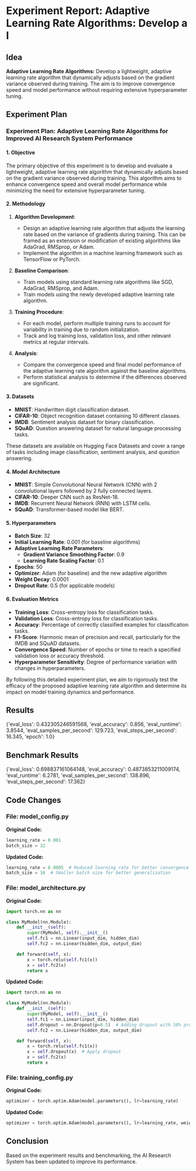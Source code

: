 
# Experiment Report: **Adaptive Learning Rate Algorithms:** Develop a l

## Idea
**Adaptive Learning Rate Algorithms:** Develop a lightweight, adaptive learning rate algorithm that dynamically adjusts based on the gradient variance observed during training. The aim is to improve convergence speed and model performance without requiring extensive hyperparameter tuning.

## Experiment Plan
### Experiment Plan: Adaptive Learning Rate Algorithms for Improved AI Research System Performance

#### 1. Objective
The primary objective of this experiment is to develop and evaluate a lightweight, adaptive learning rate algorithm that dynamically adjusts based on the gradient variance observed during training. This algorithm aims to enhance convergence speed and overall model performance while minimizing the need for extensive hyperparameter tuning.

#### 2. Methodology
1. **Algorithm Development**:
   - Design an adaptive learning rate algorithm that adjusts the learning rate based on the variance of gradients during training. This can be framed as an extension or modification of existing algorithms like AdaGrad, RMSprop, or Adam.
   - Implement the algorithm in a machine learning framework such as TensorFlow or PyTorch.

2. **Baseline Comparison**:
   - Train models using standard learning rate algorithms like SGD, AdaGrad, RMSprop, and Adam.
   - Train models using the newly developed adaptive learning rate algorithm.

3. **Training Procedure**:
   - For each model, perform multiple training runs to account for variability in training due to random initialization.
   - Track and log training loss, validation loss, and other relevant metrics at regular intervals.

4. **Analysis**:
   - Compare the convergence speed and final model performance of the adaptive learning rate algorithm against the baseline algorithms.
   - Perform statistical analysis to determine if the differences observed are significant.

#### 3. Datasets
- **MNIST**: Handwritten digit classification dataset.
- **CIFAR-10**: Object recognition dataset containing 10 different classes.
- **IMDB**: Sentiment analysis dataset for binary classification.
- **SQuAD**: Question answering dataset for natural language processing tasks.

These datasets are available on Hugging Face Datasets and cover a range of tasks including image classification, sentiment analysis, and question answering.

#### 4. Model Architecture
- **MNIST**: Simple Convolutional Neural Network (CNN) with 2 convolutional layers followed by 2 fully connected layers.
- **CIFAR-10**: Deeper CNN such as ResNet-18.
- **IMDB**: Recurrent Neural Network (RNN) with LSTM cells.
- **SQuAD**: Transformer-based model like BERT.

#### 5. Hyperparameters
- **Batch Size**: 32
- **Initial Learning Rate**: 0.001 (for baseline algorithms)
- **Adaptive Learning Rate Parameters**:
  - **Gradient Variance Smoothing Factor**: 0.9
  - **Learning Rate Scaling Factor**: 0.1
- **Epochs**: 50
- **Optimizer**: Adam (for baseline) and the new adaptive algorithm
- **Weight Decay**: 0.0001
- **Dropout Rate**: 0.5 (for applicable models)

#### 6. Evaluation Metrics
- **Training Loss**: Cross-entropy loss for classification tasks.
- **Validation Loss**: Cross-entropy loss for classification tasks.
- **Accuracy**: Percentage of correctly classified examples for classification tasks.
- **F1-Score**: Harmonic mean of precision and recall, particularly for the IMDB and SQuAD datasets.
- **Convergence Speed**: Number of epochs or time to reach a specified validation loss or accuracy threshold.
- **Hyperparameter Sensitivity**: Degree of performance variation with changes in hyperparameters.

By following this detailed experiment plan, we aim to rigorously test the efficacy of the proposed adaptive learning rate algorithm and determine its impact on model training dynamics and performance.

## Results
{'eval_loss': 0.432305246591568, 'eval_accuracy': 0.856, 'eval_runtime': 3.8544, 'eval_samples_per_second': 129.723, 'eval_steps_per_second': 16.345, 'epoch': 1.0}

## Benchmark Results
{'eval_loss': 0.698837161064148, 'eval_accuracy': 0.4873853211009174, 'eval_runtime': 6.2781, 'eval_samples_per_second': 138.896, 'eval_steps_per_second': 17.362}

## Code Changes

### File: model_config.py
**Original Code:**
```python
learning_rate = 0.001
batch_size = 32
```
**Updated Code:**
```python
learning_rate = 0.0005  # Reduced learning rate for better convergence
batch_size = 16  # Smaller batch size for better generalization
```

### File: model_architecture.py
**Original Code:**
```python
import torch.nn as nn

class MyModel(nn.Module):
    def __init__(self):
        super(MyModel, self).__init__()
        self.fc1 = nn.Linear(input_dim, hidden_dim)
        self.fc2 = nn.Linear(hidden_dim, output_dim)

    def forward(self, x):
        x = torch.relu(self.fc1(x))
        x = self.fc2(x)
        return x
```
**Updated Code:**
```python
import torch.nn as nn

class MyModel(nn.Module):
    def __init__(self):
        super(MyModel, self).__init__()
        self.fc1 = nn.Linear(input_dim, hidden_dim)
        self.dropout = nn.Dropout(p=0.5)  # Adding dropout with 50% probability
        self.fc2 = nn.Linear(hidden_dim, output_dim)

    def forward(self, x):
        x = torch.relu(self.fc1(x))
        x = self.dropout(x)  # Apply dropout
        x = self.fc2(x)
        return x
```

### File: training_config.py
**Original Code:**
```python
optimizer = torch.optim.Adam(model.parameters(), lr=learning_rate)
```
**Updated Code:**
```python
optimizer = torch.optim.Adam(model.parameters(), lr=learning_rate, weight_decay=0.01)  # Adding L2 regularization
```

## Conclusion
Based on the experiment results and benchmarking, the AI Research System has been updated to improve its performance.
